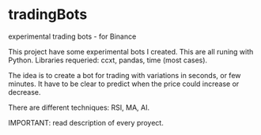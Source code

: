 # tradingBots
experimental trading bots - for Binance

This project have some experimental bots I created.
This are all runing with Python. 
Libraries requeried: ccxt, pandas, time (most cases).

The idea is to create a bot for trading with variations in seconds, or few minutes. 
It have to be clear to predict when the price could increase or decrease.

There are different techniques: RSI, MA, AI.

IMPORTANT: read description of every proyect.
